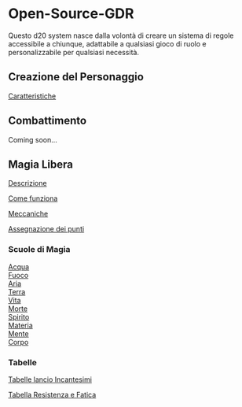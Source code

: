 # Open-Source-GDR
Questo d20 system nasce dalla volontà di creare un sistema di regole accessibile a chiunque, adattabile a qualsiasi gioco di ruolo e personalizzabile per qualsiasi necessità.

## Creazione del Personaggio

[Caratteristiche](https://github.com/CrypticSentinel/Open-Source-GDR/blob/main/Creazione%20PG/01%20-%20Caratteristiche.md)

## Combattimento
Coming soon...

## Magia Libera
[Descrizione](https://github.com/CrypticSentinel/Open-Source-GDR/blob/main/Magia%20Libera/00%20-%20Descrizione%20Magia%20Libera.md)

[Come funziona](https://github.com/CrypticSentinel/Open-Source-GDR/blob/main/Magia%20Libera/00%20-%20Descrizione%20Magia%20Libera.md#come-funziona-la-magia)

[Meccaniche](https://github.com/CrypticSentinel/Open-Source-GDR/blob/main/Magia%20Libera/00%20-%20Descrizione%20Magia%20Libera.md#meccaniche)

[Assegnazione dei punti](https://github.com/CrypticSentinel/Open-Source-GDR/blob/main/Magia%20Libera/11%20-%20Assegnazione%20dei%20punti.md)

### Scuole di Magia
[Acqua](https://github.com/CrypticSentinel/Open-Source-GDR/blob/main/Magia%20Libera/01%20-%20Acqua.md)  
[Fuoco](https://github.com/CrypticSentinel/Open-Source-GDR/blob/main/Magia%20Libera/02%20-%20Fuoco.md)  
[Aria](https://github.com/CrypticSentinel/Open-Source-GDR/blob/main/Magia%20Libera/03%20-%20Aria.md)  
[Terra](https://github.com/CrypticSentinel/Open-Source-GDR/blob/main/Magia%20Libera/04%20-%20Terra.md)  
[Vita](https://github.com/CrypticSentinel/Open-Source-GDR/blob/main/Magia%20Libera/05%20-%20Vita.md)  
[Morte](https://github.com/CrypticSentinel/Open-Source-GDR/blob/main/Magia%20Libera/06%20-%20Morte.md)  
[Spirito](https://github.com/CrypticSentinel/Open-Source-GDR/blob/main/Magia%20Libera/07%20-%20Spirito.md)  
[Materia](https://github.com/CrypticSentinel/Open-Source-GDR/blob/main/Magia%20Libera/08%20-%20Materia.md)  
[Mente](https://github.com/CrypticSentinel/Open-Source-GDR/blob/main/Magia%20Libera/09%20-%20Mente.md)  
[Corpo](https://github.com/CrypticSentinel/Open-Source-GDR/blob/main/Magia%20Libera/10%20-%20Corpo.md)  

### Tabelle
[Tabelle lancio Incantesimi](https://github.com/CrypticSentinel/Open-Source-GDR/blob/main/Magia%20Libera/12%20-%20Tabelle%20lancio%20incantesimi.md)

[Tabella Resistenza e Fatica](https://github.com/CrypticSentinel/Open-Source-GDR/blob/main/Magia%20Libera/13%20-%20Tabelle%20resistenza%20e%20fatica.md)
